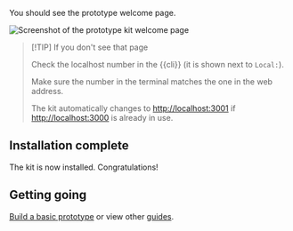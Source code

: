 You should see the prototype welcome page.

![Screenshot of the prototype kit welcome page](/assets/images/install/prototype-kit-landing-page.png)

> [!TIP] If you don't see that page
>
> Check the localhost number in the {{cli}} (it is shown next to `Local:`).
>
> Make sure the number in the terminal matches the one in the web address.
>
> The kit automatically changes to <http://localhost:3001> if <http://localhost:3000> is already in use.

## Installation complete

The kit is now installed. Congratulations!

## Getting going

[Build a basic prototype](/guides/build-basic-prototype) or view other [guides](/guides).
